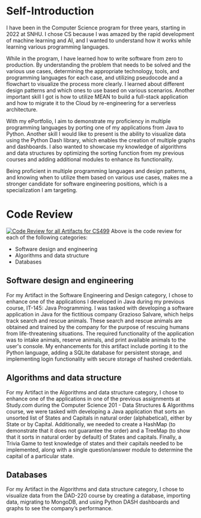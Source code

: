 # Self-Introduction

I have been in the Computer Science program for three years, starting in 2022 at SNHU. I chose CS because I was amazed by the rapid development of machine learning and AI, and I wanted to understand how it works while learning various programming languages.

While in the program, I have learned how to write software from zero to production. By understanding the problem that needs to be solved and the various use cases, determining the appropriate technology, tools, and programming languages for each case, and utilizing pseudocode and a flowchart to visualize the process more clearly.  I learned about different design patterns and which ones to use based on various scenarios.  Another important skill I got is how to utilize MEAN to build a full-stack application and how to migrate it to the Cloud by re-engineering for a serverless architecture. 

With my ePortfolio, I aim to demonstrate my proficiency in multiple programming languages by porting one of my applications from Java to Python. Another skill I would like to present is the ability to visualize data using the Python Dash library, which enables the creation of multiple graphs and dashboards. I also wanted to showcase my knowledge of algorithms and data structures by optimizing the sorting function from my previous courses and adding additional modules to enhance its functionality.

Being proficient in multiple programming languages and design patterns, and knowing when to utilize them based on various use cases, makes me a stronger candidate for software engineering positions, which is a specialization I am targeting.

# Code Review
[![Code Review for all Artifacts for CS499](https://img.youtube.com/vi/dzf8YLo4710/maxresdefault.jpg)](https://www.youtube.com/watch?v=dzf8YLo4710)
Above is the code review for each of the following categories:
+	Software design and engineering 
+	Algorithms and data structure 
+	Databases

## Software design and engineering
For my Artifact in the Software Engineering and Design category, I chose to enhance one of the applications I developed in Java during my previous course, IT-145: Java Programming. I was tasked with developing a software application in Java for the fictitious company Grazioso Salvare, which helps track search and rescue animals. These search and rescue animals are obtained and trained by the company for the purpose of rescuing humans from life-threatening situations. The required functionality of the application was to intake animals, reserve animals, and print available animals to the user's console. My enhancements for this artifact include porting it to the Python language, adding a SQLite database for persistent storage, and implementing login functionality with secure storage of hashed credentials.

## Algorithms and data structure
For my Artifact in the Algorithms and data structure category, I chose to enhance one of the applications in one of the previous assignments at Study.com during the Computer Science 201 - Data Structures & Algorithms course, we were tasked with developing a Java application that sorts an unsorted list of States and Capitals in natural order (alphabetical), either by State or by Capital. Additionally, we needed to create a HashMap (to demonstrate that it does not guarantee the order) and a TreeMap (to show that it sorts in natural order by default) of States and capitals. Finally, a Trivia Game to test knowledge of states and their capitals needed to be implemented, along with a single question/answer module to determine the capital of a particular state.

## Databases
For my Artifact in the Algorithms and data structure category, I chose to visualize data from the DAD-220 course by creating a database, importing data, migrating to MongoDB, and using Python DASH dashboards and graphs to see the company’s performance.


